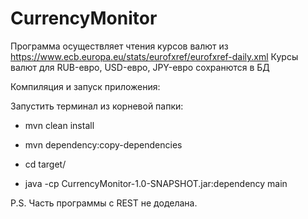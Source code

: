 # CurrencyMonitor

Программа осуществляет чтения курсов валют из https://www.ecb.europa.eu/stats/eurofxref/eurofxref-daily.xml Курсы валют для RUB-евро, USD-евро, JPY-евро сохранются в БД

Компиляция и запуск приложения:

Запустить терминал из корневой папки:

 - mvn clean install

 - mvn dependency:copy-dependencies

 - cd target/

 - java -cp CurrencyMonitor-1.0-SNAPSHOT.jar:dependency main

P.S. Часть программы с REST не доделана.